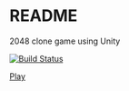 # README #

2048 clone game using Unity

[![Build Status](https://travis-ci.org/humbertodias/unity-2048.svg?branch=master)](
https://travis-ci.org/humbertodias/unity-2048)

[Play](http://humbertodias.github.io/unity-2048)
